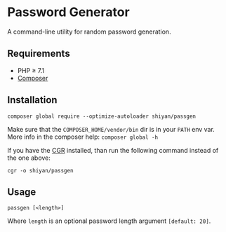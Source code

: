 # Password Generator

A command-line utility for random password generation.

## Requirements

* PHP &ge; 7.1
* [Composer](https://getcomposer.org)

## Installation

```
composer global require --optimize-autoloader shiyan/passgen
```

Make sure that the `COMPOSER_HOME/vendor/bin` dir is in your `PATH` env var.
More info in the composer help: `composer global -h`

If you have the [CGR](https://github.com/consolidation/cgr) installed, than run
the following command instead of the one above:

```
cgr -o shiyan/passgen
```

## Usage

```
passgen [<length>]
```

Where `length` is an optional password length argument `[default: 20]`.
